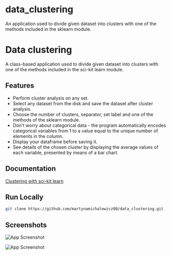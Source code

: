 # data_clustering
An application used to divide given dataset into clusters with one of the methods included in the sklearn module.

# Data clustering

A class-based application used to divide given dataset into clusters with one of the methods included in the sci-kit learn module.

## Features

- Perform cluster analysis on any set.
- Select any dataset from the disk and save the dataset after cluster analysis.
- Choose the number of clusters, separator, set label and one of the methods of the sklearn module.
- Don't worry about categorical data - the program automatically encodes categorical variables from 1 to a value equal to the unique number of elements in the column.
- Display your dataframe before saving it.
- See details of the chosen cluster by displaying the average values of each variable, presented by means of a bar chart.


## Documentation

[Clustering with sci-kit learn](https://scikit-learn.org/stable/modules/clustering.html)


## Run Locally

```bash
git clone https://github.com/martynamichalewicz00/data_clustering.git
```



## Screenshots

![App Screenshot](https://scontent-waw1-1.xx.fbcdn.net/v/t1.15752-9/315959970_809438423454252_1746117270906678203_n.png?_nc_cat=101&ccb=1-7&_nc_sid=ae9488&_nc_ohc=1RofrpVoK48AX_mEiJR&_nc_ht=scontent-waw1-1.xx&oh=03_AdSiZ29dkOwyjQra2dA-ImdzboqWx0Z97kpXfUis0u6aXA&oe=63A4940A)

![App Screenshot](https://scontent-waw1-1.xx.fbcdn.net/v/t1.15752-9/315521374_861250225001175_8738331540154783111_n.png?_nc_cat=101&ccb=1-7&_nc_sid=ae9488&_nc_ohc=i8uioORkV_EAX8GhByG&_nc_ht=scontent-waw1-1.xx&oh=03_AdT62gU8m-5N8Q95oHX2K0hv1teS8Ud2hgwmVRmeDp_fmw&oe=63A47917)

